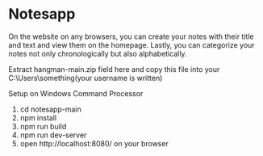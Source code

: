 # Notesapp
On the website on any browsers, you can create your notes with their title and text and view them on the homepage. Lastly, you can categorize your notes not only chronologically but also alphabetically.

Extract hangman-main.zip field here and copy this file into your C:\Users\something(your username is written)

Setup on Windows Command Processor
1) cd notesapp-main
2) npm install
3) npm run build
4) npm run dev-server
5) open http://localhost:8080/ on your browser
